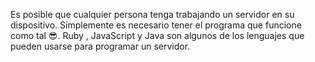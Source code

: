 Es posible que cualquier persona tenga trabajando un servidor en su dispositivo. Simplemente es necesario tener el programa que funcione como tal :sunglasses:.  Ruby <i class="da da-ruby"></i>, JavaScript <i class="da da-javascript"></i> y Java <i class="da da-java"></i> son algunos de los lenguajes que pueden usarse para programar un servidor.